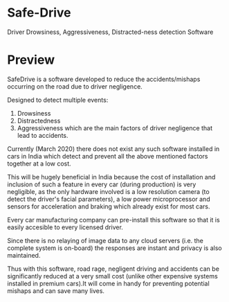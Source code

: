 # Safe-Drive
Driver Drowsiness, Aggressiveness, Distracted-ness detection Software

# Preview
SafeDrive is a software developed to reduce the accidents/mishaps occurring on the road 
due to driver negligence.

Designed to detect multiple events: 
1) Drowsiness 
2) Distractedness
3) Aggressiveness
which are the main factors of driver negligence that lead to accidents.


Currently (March 2020) there does not exist any such software installed in cars in India which detect
and prevent all the above mentioned factors together at a low cost. 

This will be hugely beneficial in India because the cost of installation and inclusion of
such a feature in every car (during production) is very negligible, as the only hardware involved
is a low resolution camera (to detect the driver's facial parameters), a low power microprocessor 
and sensors for acceleration and braking which already exist for most cars. 

Every car manufacturing company can pre-install this software so that it is easily accesible 
to every licensed driver. 

Since there is no relaying of image data to any cloud servers (i.e. the complete system is on-board)
the responses are instant and privacy is also maintained.

Thus with this software, road rage, negligent driving and accidents can be significantly reduced at a 
very small cost (unlike other expensive systems installed in premium cars).It will come in handy for 
preventing potential mishaps and can save many lives.
